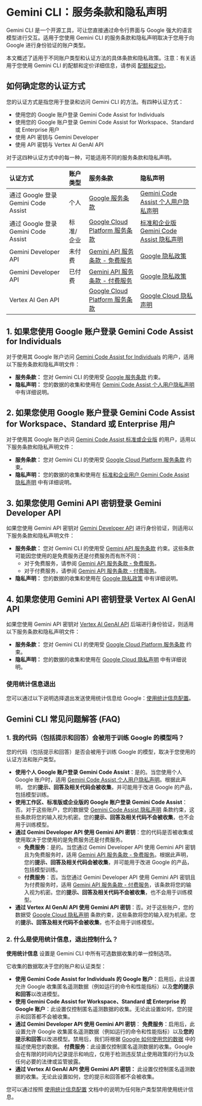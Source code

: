 # Gemini CLI：服务条款和隐私声明

Gemini CLI 是一个开源工具，可让您直接通过命令行界面与 Google 强大的语言模型进行交互。适用于您使用 Gemini CLI 的服务条款和隐私声明取决于您用于向 Google 进行身份验证的账户类型。

本文概述了适用于不同账户类型和认证方法的具体条款和隐私政策。注意：有关适用于您使用 Gemini CLI 的配额和定价详细信息，请参阅 [配额和定价](./quota-and-pricing.md)。

## 如何确定您的认证方式

您的认证方式是指您用于登录和访问 Gemini CLI 的方法。有四种认证方式：

- 使用您的 Google 账户登录 Gemini Code Assist for Individuals
- 使用您的 Google 账户登录 Gemini Code Assist for Workspace、Standard 或 Enterprise 用户
- 使用 API 密钥与 Gemini Developer
- 使用 API 密钥与 Vertex AI GenAI API

对于这四种认证方式中的每一种，可能适用不同的服务条款和隐私声明。

| 认证方式                     | 账户类型            | 服务条款                                                                                               | 隐私声明                                                                                                                                                                                   |
| :-------------------------- | :------------------ | :---------------------------------------------------------------------------------------------------- | :----------------------------------------------------------------------------------------------------------------------------------------------------------------------------------------- |
| 通过 Google 登录 Gemini Code Assist | 个人               | [Google 服务条款](https://policies.google.com/terms?hl=en-US)                                         | [Gemini Code Assist 个人用户隐私声明](https://developers.google.com/gemini-code-assist/resources/privacy-notice-gemini-code-assist-individuals)                                              |
| 通过 Google 登录 Gemini Code Assist | 标准/企业          | [Google Cloud Platform 服务条款](https://cloud.google.com/terms)                                      | [标准和企业版 Gemini Code Assist 隐私声明](https://cloud.google.com/gemini/docs/codeassist/security-privacy-compliance#standard_and_enterprise_data_protection_and_privacy)                 |
| Gemini Developer API        | 未付费              | [Gemini API 服务条款 - 免费服务](https://ai.google.dev/gemini-api/terms#unpaid-services)               | [Google 隐私政策](https://policies.google.com/privacy)                                                                                                                                     |
| Gemini Developer API        | 已付费              | [Gemini API 服务条款 - 付费服务](https://ai.google.dev/gemini-api/terms#paid-services)                 | [Google 隐私政策](https://policies.google.com/privacy)                                                                                                                                     |
| Vertex AI Gen API           |                    | [Google Cloud Platform 服务条款](https://cloud.google.com/terms/service-terms/)                        | [Google Cloud 隐私声明](https://cloud.google.com/terms/cloud-privacy-notice)                                                                                                               |

## 1. 如果您使用 Google 账户登录 Gemini Code Assist for Individuals

对于使用其 Google 账户访问 [Gemini Code Assist for Individuals](https://developers.google.com/gemini-code-assist/docs/overview#supported-features-gca) 的用户，适用以下服务条款和隐私声明文件：

- **服务条款：** 您对 Gemini CLI 的使用受 [Google 服务条款](https://policies.google.com/terms?hl=en-US) 约束。
- **隐私声明：** 您的数据的收集和使用在 [Gemini Code Assist 个人用户隐私声明](https://developers.google.com/gemini-code-assist/resources/privacy-notice-gemini-code-assist-individuals) 中有详细说明。

## 2. 如果您使用 Google 账户登录 Gemini Code Assist for Workspace、Standard 或 Enterprise 用户

对于使用其 Google 账户访问 [Gemini Code Assist 标准或企业版](https://cloud.google.com/gemini/docs/codeassist/overview#editions-overview) 的用户，适用以下服务条款和隐私声明文件：

- **服务条款：** 您对 Gemini CLI 的使用受 [Google Cloud Platform 服务条款](https://cloud.google.com/terms) 约束。
- **隐私声明：** 您的数据的收集和使用在 [标准和企业用户 Gemini Code Assist 隐私声明](https://cloud.google.com/gemini/docs/codeassist/security-privacy-compliance#standard_and_enterprise_data_protection_and_privacy) 中有详细说明。

## 3. 如果您使用 Gemini API 密钥登录 Gemini Developer API

如果您使用 Gemini API 密钥对 [Gemini Developer API](https://ai.google.dev/gemini-api/docs) 进行身份验证，则适用以下服务条款和隐私声明文件：

- **服务条款：** 您对 Gemini CLI 的使用受 [Gemini API 服务条款](https://ai.google.dev/gemini-api/terms) 约束。这些条款可能因您使用的是免费服务还是付费服务而有所不同：
  - 对于免费服务，请参阅 [Gemini API 服务条款 - 免费服务](https://ai.google.dev/gemini-api/terms#unpaid-services)。
  - 对于付费服务，请参阅 [Gemini API 服务条款 - 付费服务](https://ai.google.dev/gemini-api/terms#paid-services)。
- **隐私声明：** 您的数据的收集和使用在 [Google 隐私政策](https://policies.google.com/privacy) 中有详细说明。

## 4. 如果您使用 Gemini API 密钥登录 Vertex AI GenAI API

如果您使用 Gemini API 密钥对 [Vertex AI GenAI API](https://cloud.google.com/vertex-ai/generative-ai/docs/reference/rest) 后端进行身份验证，则适用以下服务条款和隐私声明文件：

- **服务条款：** 您对 Gemini CLI 的使用受 [Google Cloud Platform 服务条款](https://cloud.google.com/terms/service-terms/) 约束。
- **隐私声明：** 您的数据的收集和使用在 [Google Cloud 隐私声明](https://cloud.google.com/terms/cloud-privacy-notice) 中有详细说明。

### 使用统计信息退出

您可以通过以下说明选择退出发送使用统计信息给 Google：[使用统计信息配置](./cli/configuration.md#usage-statistics)。

## Gemini CLI 常见问题解答 (FAQ)

### 1. 我的代码（包括提示和回答）会被用于训练 Google 的模型吗？

您的代码（包括提示和回答）是否会被用于训练 Google 的模型，取决于您使用的认证方法和账户类型。

- **使用个人 Google 账户登录 Gemini Code Assist**：是的。当您使用个人 Google 账户时，适用 [Gemini Code Assist 个人用户隐私声明](https://developers.google.com/gemini-code-assist/resources/privacy-notice-gemini-code-assist-individuals)。根据此声明，
  您的**提示、回答及相关代码会被收集**，并可能用于改进 Google 的产品，包括模型训练。
- **使用工作区、标准版或企业版的 Google 账户登录 Gemini Code Assist**：否。对于这些账户，您的数据受 [Gemini Code Assist 隐私声明](https://cloud.google.com/gemini/docs/codeassist/security-privacy-compliance#standard_and_enterprise_data_protection_and_privacy) 条款约束，这些条款将您的输入视为机密。您的**提示、回答及相关代码不会被收集**，也不会用于训练模型。
- **通过 Gemini Developer API 使用 Gemini API 密钥**：您的代码是否被收集或使用取决于您使用的是免费服务还是付费服务。
  - **免费服务**：是的。当您通过 Gemini Developer API 使用 Gemini API 密钥且为免费服务时，适用 [Gemini API 服务条款 - 免费服务](https://ai.google.dev/gemini-api/terms#unpaid-services)。根据此声明，您的**提示、回答及相关代码会被收集**，并可能用于改进 Google 的产品，包括模型训练。
  - **付费服务**：否。当您通过 Gemini Developer API 使用 Gemini API 密钥且为付费服务时，适用 [Gemini API 服务条款 - 付费服务](https://ai.google.dev/gemini-api/terms#paid-services)，该条款将您的输入视为机密。您的**提示、回答及相关代码不会被收集**，也不会用于训练模型。
- **通过 Vertex AI GenAI API 使用 Gemini API 密钥**：否。对于这些账户，您的数据受 [Google Cloud 隐私声明](https://cloud.google.com/terms/cloud-privacy-notice) 条款约束，这些条款将您的输入视为机密。您的**提示、回答及相关代码不会被收集**，也不会用于训练模型。

### 2. 什么是使用统计信息，退出控制什么？

**使用统计信息** 设置是 Gemini CLI 中所有可选数据收集的单一控制选项。

它收集的数据取决于您的账户和认证类型：

- **使用 Gemini Code Assist for Individuals 的 Google 账户**：启用后，此设置允许 Google 收集匿名遥测数据（例如运行的命令和性能指标）以及**您的提示和回答**以改进模型。
- **使用 Gemini Code Assist for Workspace、Standard 或 Enterprise 的 Google 账户**：此设置仅控制匿名遥测数据的收集。无论此设置如何，您的提示和回答都不会被收集。
- **通过 Gemini Developer API 使用 Gemini API 密钥**：
  **免费服务**：启用后，此设置允许 Google 收集匿名遥测数据（例如运行的命令和性能指标）以及**您的提示和回答**以改进模型。禁用后，我们将根据 [Google 如何使用您的数据](https://ai.google.dev/gemini-api/terms#data-use-unpaid) 中的描述使用您的数据。
  **付费服务**：此设置仅控制匿名遥测数据的收集。Google 会在有限的时间内记录提示和响应，仅用于检测违反禁止使用政策的行为以及任何必要的法律或监管披露。
- **通过 Vertex AI GenAI API 使用 Gemini API 密钥：** 此设置仅控制匿名遥测数据的收集。无论此设置如何，您的提示和回答都不会被收集。

您可以通过按照 [使用统计信息配置](./cli/configuration.md#usage-statistics) 文档中的说明为任何账户类型禁用使用统计信息。